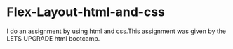 # Flex-Layout-html-and-css
I do an assignment by using html and css.This assignment was given by the LETS UPGRADE html bootcamp.
